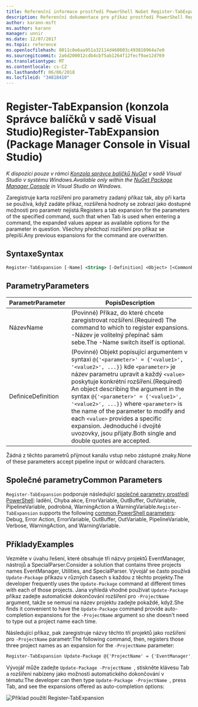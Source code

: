 ```yaml
---
title: Referenční informace prostředí PowerShell NuGet Register-TabExpansion
description: Referenční dokumentace pro příkaz prostředí PowerShell Register-TabExpansion v konzole Správce balíčků NuGet v sadě Visual Studio.
author: karann-msft
ms.author: karann
manager: unnir
ms.date: 12/07/2017
ms.topic: reference
ms.openlocfilehash: 8011c0e6aa951a32114d460803c493810964a7e0
ms.sourcegitcommit: 2a6d200012cdb4cbf5ab1264f12fecf9ae12d769
ms.translationtype: MT
ms.contentlocale: cs-CZ
ms.lasthandoff: 06/06/2018
ms.locfileid: "34818410"
---
```

# <a name="register-tabexpansion-package-manager-console-in-visual-studio"></a><span data-ttu-id="63568-103">Register-TabExpansion (konzola Správce balíčků v sadě Visual Studio)</span><span class="sxs-lookup"><span data-stu-id="63568-103">Register-TabExpansion (Package Manager Console in Visual Studio)</span></span>

<span data-ttu-id="63568-104">*K dispozici pouze v rámci [Konzola správce balíčků NuGet](package-manager-console.md) v sadě Visual Studio v systému Windows.*</span><span class="sxs-lookup"><span data-stu-id="63568-104">*Available only within the [NuGet Package Manager Console](package-manager-console.md) in Visual Studio on Windows.*</span></span>

<span data-ttu-id="63568-105">Zaregistruje karta rozšíření pro parametry zadaný příkaz tak, aby při karta se používá, když zadáte příkaz, rozšířená hodnoty se zobrazí jako dostupné možnosti pro parametr nejistá.</span><span class="sxs-lookup"><span data-stu-id="63568-105">Registers a tab expansion for the parameters of the specified command, such that when Tab is used when entering a command, the expanded values appear as available options for the parameter in question.</span></span> <span data-ttu-id="63568-106">Všechny předchozí rozšíření pro příkaz se přepíší.</span><span class="sxs-lookup"><span data-stu-id="63568-106">Any previous expansions for the command are overwritten.</span></span>

## <a name="syntax"></a><span data-ttu-id="63568-107">Syntaxe</span><span class="sxs-lookup"><span data-stu-id="63568-107">Syntax</span></span>

```ps
Register-TabExpansion [-Name] <String> [-Definition] <Object> [<CommonParameters>]
```

## <a name="parameters"></a><span data-ttu-id="63568-108">Parametry</span><span class="sxs-lookup"><span data-stu-id="63568-108">Parameters</span></span>

| <span data-ttu-id="63568-109">Parametr</span><span class="sxs-lookup"><span data-stu-id="63568-109">Parameter</span></span> | <span data-ttu-id="63568-110">Popis</span><span class="sxs-lookup"><span data-stu-id="63568-110">Description</span></span> |
| --- | --- |
| <span data-ttu-id="63568-111">Název</span><span class="sxs-lookup"><span data-stu-id="63568-111">Name</span></span> | <span data-ttu-id="63568-112">(Povinné) Příkaz, do které chcete zaregistrovat rozšíření.</span><span class="sxs-lookup"><span data-stu-id="63568-112">(Required) The command to which to register expansions.</span></span> <span data-ttu-id="63568-113">-Název je volitelný přepínač sám sebe.</span><span class="sxs-lookup"><span data-stu-id="63568-113">The -Name switch itself is optional.</span></span> |
| <span data-ttu-id="63568-114">Definice</span><span class="sxs-lookup"><span data-stu-id="63568-114">Definition</span></span> | <span data-ttu-id="63568-115">(Povinné) Objekt popisující argumentem v syntaxi `@{'<parameter>' = {'<value1>', '<value2>', ...}}` kde `<parameter>` je název parametru upravit a každý `<value>` poskytuje konkrétní rozšíření.</span><span class="sxs-lookup"><span data-stu-id="63568-115">(Required) An object describing the argument in the syntax `@{'<parameter>' = {'<value1>', '<value2>', ...}}` where `<parameter>` is the name of the parameter to modify and each `<value>` provides a specific expansion.</span></span> <span data-ttu-id="63568-116">Jednoduché i dvojité uvozovky, jsou přijaty.</span><span class="sxs-lookup"><span data-stu-id="63568-116">Both single and double quotes are accepted.</span></span> |

<span data-ttu-id="63568-117">Žádná z těchto parametrů přijmout kanálu vstup nebo zástupné znaky.</span><span class="sxs-lookup"><span data-stu-id="63568-117">None of these parameters accept pipeline input or wildcard characters.</span></span>

## <a name="common-parameters"></a><span data-ttu-id="63568-118">Společné parametry</span><span class="sxs-lookup"><span data-stu-id="63568-118">Common Parameters</span></span>

<span data-ttu-id="63568-119">`Register-TabExpansion` podporuje následující [společné parametry prostředí PowerShell](http://go.microsoft.com/fwlink/?LinkID=113216): ladění, Chyba akce, ErrorVariable, OutBuffer, OutVariable, PipelineVariable, podrobná, WarningAction a WarningVariable.</span><span class="sxs-lookup"><span data-stu-id="63568-119">`Register-TabExpansion` supports the following [common PowerShell parameters](http://go.microsoft.com/fwlink/?LinkID=113216): Debug, Error Action, ErrorVariable, OutBuffer, OutVariable, PipelineVariable, Verbose, WarningAction, and WarningVariable.</span></span>

## <a name="examples"></a><span data-ttu-id="63568-120">Příklady</span><span class="sxs-lookup"><span data-stu-id="63568-120">Examples</span></span>

<span data-ttu-id="63568-121">Vezměte v úvahu řešení, které obsahuje tři názvy projektů EventManager, nástrojů a SpecialParser.</span><span class="sxs-lookup"><span data-stu-id="63568-121">Consider a solution that contains three projects names EventManager, Utilities, and SpecialParser.</span></span> <span data-ttu-id="63568-122">Vývojář se často používá `Update-Package` příkazu v různých časech s každou z těchto projekty.</span><span class="sxs-lookup"><span data-stu-id="63568-122">The developer frequently uses the `Update-Package` command at different times with each of those projects.</span></span> <span data-ttu-id="63568-123">Jana vyhledá vhodné používat `Update-Package` příkaz zadejte automatické dokončování rozšíření pro `-ProjectName` argument, takže se nemusí na název projektu zadejte pokaždé, když.</span><span class="sxs-lookup"><span data-stu-id="63568-123">She finds it convenient to have the `Update-Package` command provide auto-completion expansions for the `-ProjectName` argument so she doesn't need to type out a project name each time.</span></span> 

<span data-ttu-id="63568-124">Následující příkaz, pak zaregistruje názvy těchto tří projektů jako rozšíření pro `-ProjectName` parametr:</span><span class="sxs-lookup"><span data-stu-id="63568-124">The following command, then, registers those three project names as an expansion for the `-ProjectName` parameter:</span></span>

```ps
Register-TabExpansion Update-Package @{'ProjectName' = {'EventManager', 'Utilities', 'SpecialParser'}}    
```

<span data-ttu-id="63568-125">Vývojář může zadejte `Update-Package -ProjectName `, stiskněte klávesu Tab a rozšíření nabízeny jako možnosti automatického dokončování v tématu:</span><span class="sxs-lookup"><span data-stu-id="63568-125">The developer can then type `Update-Package -ProjectName `, press Tab, and see the expansions offered as auto-completion options:</span></span>

![Příklad použití Register-TabExpansion](media/Register-TabExpansion-Example.png)
